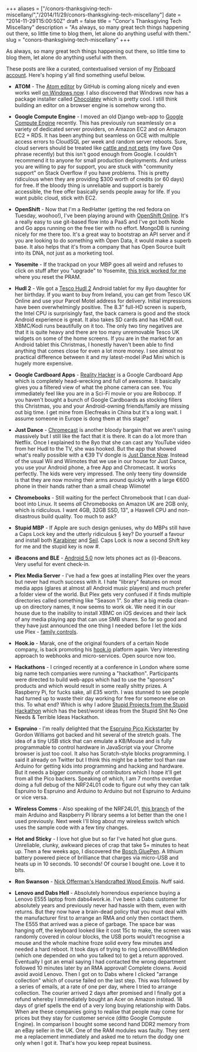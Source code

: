 +++
aliases = ["/conors-thanksgiving-tech-miscellany/","/2014/11/29/conors-thanksgiving-tech-miscellany"]
date = "2014-11-29T15:00:50Z"
draft = false
title = "Conor's Thanksgiving Tech Miscellany"
description = "As always, so many great tech things happening out there, so little time to blog them, let alone do anything useful with them."
slug = "conors-thanksgiving-tech-miscellany"
+++

As always, so many great tech things happening out there, so little time to blog them, let alone do anything useful with them.

These posts are like a curated, contextualised version of my [Pinboard account](https://pinboard.in/u:conoro). Here's hoping y'all find something useful below.

* **ATOM** - The [Atom editor](https://atom.io/) by GitHub is coming along nicely and even works well [on Windows now](https://chocolatey.org/packages/atom). I also discovered that Windows now has a package installer called [Chocolatey](https://chocolatey.org/packages/atom) which is pretty cool. I still think building an editor on a browser engine is somehow wrong tho.

* **Google Compute Engine** - I moved an old Django web-app to [Google Compute Engine](https://cloud.google.com/compute/) recently. This has previously run seamlessly on a variety of dedicated server providers, on Amazon EC2 and on Amazon EC2 + RDS. It has been anything but seamless on GCE with multiple access errors to CloudSQL per week and random server reboots. Sure, cloud servers should be treated like [cattle and not pets](http://www.slideshare.net/randybias/architectures-for-open-and-scalable-clouds) (my fave Ops phrase recently) but this isn't good enough from Google. I couldn't recommend it to anyone for small production deployments. And unless you are willing to pay for support, you are stuck with "community support" on Stack Overflow if you have problems. This is pretty ridiculous when they are providing $300 worth of credits (or 60 days) for free. If the bloody thing is unreliable and support is barely accessible, the free offer basically sends people away for life. If you want public cloud, stick with EC2.

* **OpenShift** - Now that I'm a RedHatter (getting the red fedora on Tuesday, woohoo!), I've been playing around with [OpenShift Online](https://www.openshift.com/products/online). It's a really easy to use git-based flow into a PaaS and I've got both Node and Go apps running on the free tier with no effort. MongoDB is running nicely for me there too. It's a great way to bootstrap an API server and if you are looking to do something with Open Data, it would make a superb base. It also helps that it's from a company that has Open Source built into its DNA, not just as a morketing tool.

* **Yosemite** - If the trackpad on your MBP goes all weird and refuses to click on stuff after you "upgrade" to Yosemite, [this trick worked for me](http://support.apple.com/kb/PH14222?viewlocale=en_US) where you reset the PRAM.

* **Hudl 2** - We got a [Tesco Hudl 2](http://www.tesco.com/direct/hudl2-8-wi-fi-tablet/454-7907.prd?pageLevel=&skuId=397-7926) Android tablet for my 8yo daughter for her birthday. If you want to buy from Ireland, you can get from Tesco UK Online and use your Parcel Motel address for delivery. Initial impressions have been overwhelmingly positive. The 8.3" full-HD screen is superb, the Intel CPU is surprisingly fast, the back camera is good and the stock Android experience is great. It also takes SD cards and has HDMI out. XBMC/Kodi runs beautifully on it too. The only two tiny negatives are that it is quite heavy and there are too many unremovable Tesco UK widgets on some of the home screens. If you are in the market for an Android tablet this Christmas, I honestly haven't been able to find anything that comes close for even a lot more money. I see almost no practical difference between it and my latest-model iPad Mini which is hugely more expensive.

* **Google Cardboard Apps** - [Reality Hacker](https://play.google.com/store/apps/details?id=com.visor.visionhacker&hl=en) is a Google Cardboard App which is completely head-wrecking and full of awesome. It basically gives you a filtered view of what the phone camera can see. You immediately feel like you are in a Sci-Fi movie or you are Robocop. If you haven't bought a bunch of Google Cardboards as stocking fillers this Christmas, you and your Android-owning friends/family are missing out big time. I get mine from Elecfreaks in China but it's a long wait. I assume someone in Europe is dong them at this stage?

* **Just Dance** - [Chromecast](http://www.google.com/intl/en_ie/chrome/devices/chromecast/index.html) is another bloody bargain that we aren't using massively but I still like the fact that it is there. It can do a lot more than Netflix. Once I explained to the 8yo that she can cast any YouTube video from her Hudl to the TV, she was hooked. But the app that showed what's really possible with a €39 TV dongle is [Just Dance Now](https://play.google.com/store/apps/details?id=com.ubisoft.dance.JustDance&hl=en). Instead of the usual Wii and Wiimotes that we use in our house for Just Dance, you use your Android phone, a free App and Chromecast. It works perfectly. The kids were very impressed. The only teeny tiny downside is that they are now moving their arms around quickly with a large €600 phone in their hands rather than a small cheap Wiimote!

* **Chromebooks** - Still waiting for the perfect Chromebook that I can dual-boot into Linux. It seems _all_ Chromebooks on Amazon UK are 2GB only, which is ridiculous. I want 4GB, 32GB SSD, 13", a Haswell CPU and non-disastrous build quality. Too much to ask?

* **Stupid MBP** - If Apple are such design geniuses, why do MBPs still have a Caps Lock key and the utterly ridiculous § key? Do yourself a favour and install both [Karabiner](https://pqrs.org/osx/karabiner/index.html.en) and [Seil](https://pqrs.org/osx/karabiner/seil.html.en). Caps Lock is now a second Shift key for me and the stupid key is now #.

* **iBeacons and BLE** - [Android 5.0](http://developer.radiusnetworks.com/2014/11/18/beacon-transmission-with-android-5.html) now lets phones act as (i)-Beacons. Very useful for event check-in.

* **Plex Media Server** - I've had a few goes at installing Plex over the years but never had much success with it. I hate "library" features on most media apps (glares at almost all Android music players) and much prefer a folder view of the world. But Plex gets very confused if it finds multiple directories called something like "Season 1". So after a big media clean-up on directory names, it now seems to work ok. We need it in our house due to the inability to install XBMC on iOS devices and their lack of any media playing app that can use SMB shares. So far so good and they have just announced the one thing I needed before I let the kids use Plex - [family controls](https://blog.plex.tv/2014/11/20/introducing-plex-home/).

* **Hook.io** - Marak, one of the original founders of a certain Node company, is back promoting his [hook.io](https://github.com/bigcompany/hook.io) platform again. Very interesting approach to webhooks and micro-services. Open source now too.

* **Hackathons** - I cringed recently at a conference in London where some big name tech companies were running a "hackathon". Participants were directed to build web-apps which had to use the "sponsors" products and which would result in some really shitty prizes. A Raspberry Pi, for fucks sake, all £35 worth. I was stunned to see people had turned up to waste their day working for free for someone else on this. To what end? Which is why I adore [Stupid Projects from the Stupid Hackathon](http://lav.io/2014/11/stupid-projects-from-the-stupid-hackathon/) which has the best/worst ideas from the Stupid Shit No One Needs & Terrible Ideas Hackathon.

* **Espruino** - I'm really delighted that the [Espruino Pico Kickstarter](https://www.kickstarter.com/projects/gfw/espruino-pico-javascript-on-a-usb-stick) by Gordon Williams got backed and hit several of the stretch goals. The idea of a tiny USB stick that can emulate a KB/Mouse and is fully programmable to control hardware in JavaScript via your Chrome browser is just too cool. It also has Scratch-style blocks programming. I said it already on Twitter but I think this might be a better tool than raw Arduino for getting kids into programming and hacking and hardware. But it needs a bigger community of contributors which I hope it'll get from all the Pico backers. Speaking of which, I am 7 months overdue doing a full debug of the NRF24L01 code to figure out why they can talk Espruino to Espruino and Arduino to Arduino but not Espruino to Arduino or vice versa.

* **Wireless Comms** - Also speaking of the NRF24L01, [this branch](https://github.com/TMRh20/RF24) of the main Arduino and Raspberry Pi library seems a lot better than the one I used previously. Next week I'll blog about my wireless switch which uses the sample code with a few tiny changes.

* **Hot and Sticky** - I love hot glue but so far I've hated hot glue guns. Unreliable, clunky, awkward pieces of crap that take 5+ minutes to heat up. Then a few weeks ago, I discovered the [Bosch GluePen](http://www.amazon.co.uk/Bosch-Lithium-Ion-Cordless-Glue-Pen/dp/B00CI8FDUO). A lithium battery powered piece of brilliance that charges via micro-USB and heats up in 10 seconds. 10 seconds! Of course I bought one. Love it to bits.

* **Ron Swanson** - [Nick Offerman's Handcrafted Wood Emojis](https://www.youtube.com/watch?v=Q8gGsuWouDE). Nuff said.

* **Lenovo and Dabs Hell** - Absolutely horrendous experience buying a Lenovo E555 laptop from dabs4work.ie. I've been a Dabs customer for absolutely years and previously never had hassle with them, even with returns. But they now have a brain-dead policy that you must deal with the manufacturer first to arrange an RMA and only then contact them. The E555 that arrived was a piece of garbage. The space bar was hanging off, the keyboard looked like it cost 15c to make, the screen was randomly covered in colour blocks, the USB ports would't recognise a mouse and the whole machine froze solid every few minutes and needed a hard reboot. It took days of trying to ring Lenovo/IBM/Medion (which one depended on who you talked to) to get a return approved. Eventually I got an email saying I had contacted the wrong department followed 10 minutes later by an RMA approval! Complete clowns. Avoid avoid avoid Lenovo. Then I got on to Dabs where I clicked "arrange collection" which of course failed on the last step. This was followed by a series of emails, at a rate of one per day, where I tried to arrange collection. The courier arrived 2 days after promised and I finally got a refund whereby I immediately bought an Acer on Amazon instead. 18 days of grief spells the end of a very long buying relationship with Dabs. When are these companies going to realise that people may come for prices but they stay for customer service (ditto Google Compute Engine). In comparison I bought some second hand DDR2 memory from an eBay seller in the UK. One of the RAM modules was faulty. They sent me a replacement immediately and asked me to return the dodgy one only when I got it. That's how you keep repeat business.
